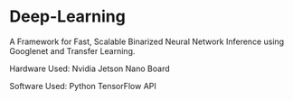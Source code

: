 # Deep-Learning
A Framework for Fast, Scalable Binarized Neural Network Inference using Googlenet and Transfer Learning.

Hardware Used:
Nvidia Jetson Nano Board

Software Used:
Python
TensorFlow API
